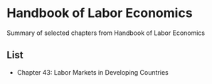 # Handbook of Labor Economics
Summary of selected chapters from Handbook of Labor Economics

## List
- Chapter 43: Labor Markets in Developing Countries
